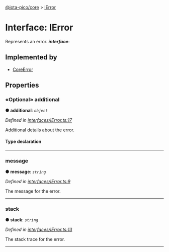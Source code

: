 [@iota-pico/core](../README.md) > [IError](../interfaces/ierror.md)



# Interface: IError


Represents an error.
*__interface__*: 


## Implemented by

* [CoreError](../classes/coreerror.md)


## Properties
<a id="additional"></a>

### «Optional» additional

**●  additional**:  *`object`* 

*Defined in [interfaces/IError.ts:17](https://github.com/iotaeco/iota-pico-core/blob/9e91e5f/src/interfaces/IError.ts#L17)*



Additional details about the error.

#### Type declaration


[id: `string`]: `any`






___

<a id="message"></a>

###  message

**●  message**:  *`string`* 

*Defined in [interfaces/IError.ts:9](https://github.com/iotaeco/iota-pico-core/blob/9e91e5f/src/interfaces/IError.ts#L9)*



The message for the error.




___

<a id="stack"></a>

###  stack

**●  stack**:  *`string`* 

*Defined in [interfaces/IError.ts:13](https://github.com/iotaeco/iota-pico-core/blob/9e91e5f/src/interfaces/IError.ts#L13)*



The stack trace for the error.




___



